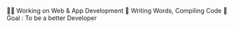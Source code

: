 👩‍💻 Working on Web & App Development
📝 Writing Words, Compiling Code
🎯 Goal : To be a better Developer
